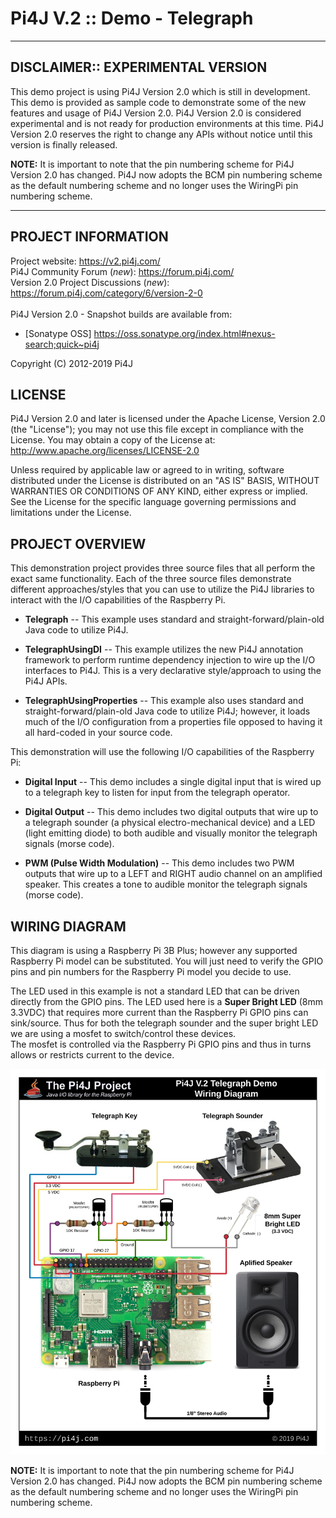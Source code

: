 
 Pi4J V.2 :: Demo - Telegraph
==========================================================================

---

## DISCLAIMER:: EXPERIMENTAL VERSION

  This demo project is using Pi4J Version 2.0 which is still in development. This demo is provided as sample
  code to demonstrate some of the new features and usage of Pi4J Version 2.0.  Pi4J Version 2.0 is considered 
  experimental and is not ready for production environments at this time.  Pi4J Version 2.0 reserves the 
  right to change any APIs without notice until this version is finally released.
  
  **NOTE:** It is important to note that the pin numbering scheme for Pi4J Version 2.0 has changed.
  Pi4J now adopts the BCM pin numbering scheme as the default numbering scheme and no longer uses
  the WiringPi pin numbering scheme.  

---

## PROJECT INFORMATION

  Project website: https://v2.pi4j.com/ <br />
  Pi4J Community Forum (*new*): https://forum.pi4j.com/ <br />
  Version 2.0 Project Discussions (*new*): https://forum.pi4j.com/category/6/version-2-0 <br />
  <br />
  Pi4J Version 2.0 - Snapshot builds are available from:
   *  [Sonatype OSS] https://oss.sonatype.org/index.html#nexus-search;quick~pi4j

  Copyright (C) 2012-2019 Pi4J

## LICENSE

  Pi4J Version 2.0 and later is licensed under the Apache License,
  Version 2.0 (the "License"); you may not use this file except in
  compliance with the License.  You may obtain a copy of the License at:
      http://www.apache.org/licenses/LICENSE-2.0

  Unless required by applicable law or agreed to in writing, software
  distributed under the License is distributed on an "AS IS" BASIS,
  WITHOUT WARRANTIES OR CONDITIONS OF ANY KIND, either express or implied.
  See the License for the specific language governing permissions and
  limitations under the License.


## PROJECT OVERVIEW

  This demonstration project provides three source files that all perform
  the exact same functionality.  Each of the three source files demonstrate
  different approaches/styles that you can use to utilize the Pi4J libraries
  to interact with the I/O capabilities of the Raspberry Pi.

  * **Telegraph** -- This example uses standard and straight-forward/plain-old 
  Java code to utilize Pi4J.

  * **TelegraphUsingDI** -- This example utilizes the new Pi4J annotation 
  framework to perform runtime dependency injection to wire up the I/O
  interfaces to Pi4J.  This is a very declarative style/approach to using
  the Pi4J APIs. 

  * **TelegraphUsingProperties** -- This example also uses standard and 
  straight-forward/plain-old Java code to utilize Pi4J; however, it loads
  much of the I/O configuration from a properties file opposed to having it
  all hard-coded in your source code.

  This demonstration will use the following I/O capabilities of the Raspberry Pi:
  
  * **Digital Input**  -- This demo includes a single digital input that is wired
  up to a telegraph key to listen for input from the telegraph operator.
     
  * **Digital Output**  -- This demo includes two digital outputs that wire up to 
  a telegraph sounder (a physical electro-mechanical device) and a LED (light 
  emitting diode) to both audible and visually monitor the telegraph signals (morse
  code). 

  * **PWM (Pulse Width Modulation)** -- This demo includes two PWM outputs that
  wire up to a LEFT and RIGHT audio channel on an amplified speaker.  This creates 
  a tone to audible monitor the telegraph signals (morse code). 

## WIRING DIAGRAM

  This diagram is using a Raspberry Pi 3B Plus; however any supported Raspberry Pi 
  model can be substituted.  You will just need to verify the GPIO pins and pin numbers 
  for the Raspberry Pi model you decide to use.  
  
  The LED used in this example is not a standard LED that can be driven directly from 
  the GPIO pins.  The LED used here is a **Super Bright LED** (8mm 3.3VDC) that requires 
  more current than the Raspberry Pi GPIO pins can sink/source.  Thus for both the telegraph 
  sounder and the super bright LED we are using a mosfet to switch/control these devices.  
  The mosfet is controlled via the Raspberry Pi GPIO pins and thus in turns allows or 
  restricts current to the device. 

  ![wiring-diagram](assets/wiring-diagram.png)


  **NOTE:** It is important to note that the pin numbering scheme for Pi4J Version 2.0 has changed.
  Pi4J now adopts the BCM pin numbering scheme as the default numbering scheme and no longer uses
  the WiringPi pin numbering scheme.  
